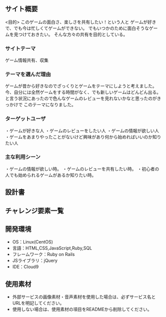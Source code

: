 # <Gamers>

## サイト概要
<目的>
このゲームの面白さ、楽しさを共有したい！という人と
ゲームが好きで、でも今は忙しくてゲームができない。
でもいつかのために面白そうなゲームを見つけておきたい。
そんな方々の共有を目的としている。

### サイトテーマ
ゲーム情報共有、収集

### テーマを選んだ理由
ゲームが昔から好きなのでざっくりとゲームをテーマにしようと考えました。
今、自分には全然ゲームをする時間がなく、でも新しいゲームはどんどん出る。
と言う状況にあったので色んなゲームのレビューを見れないかなと思ったのがきっかけで
このテーマになりました。

### ターゲットユーザ
・ゲームが好きな人
・ゲームのレビューをしたい人
・ゲームの情報が欲しい人
・ゲームをあまりやったことがないけど興味があり何から始めればいいのか知りたい人

### 主な利用シーン
・ゲームの情報が欲しい時。
・ゲームのレビューを共有したい時。
・初心者の人でも始められるゲームがあるか知りたい時。

## 設計書


## チャレンジ要素一覧


## 開発環境
- OS：Linux(CentOS)
- 言語：HTML,CSS,JavaScript,Ruby,SQL
- フレームワーク：Ruby on Rails
- JSライブラリ：jQuery
- IDE：Cloud9

## 使用素材
- 外部サービスの画像素材・音声素材を使用した場合は、必ずサービス名とURLを明記してください。
- 使用しない場合は、使用素材の項目をREADMEから削除してください。